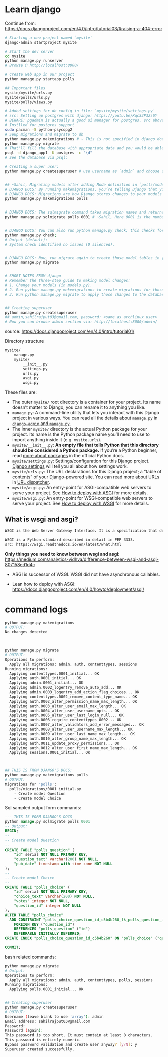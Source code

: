 # Learn django

Continue from: https://docs.djangoproject.com/en/4.0/intro/tutorial03/#raising-a-404-error

```bash
# Starting a new project named `mysite`
django-admin startproject mysite

# Start the dev server
cd mysite
python manage.py runserver
# Browse @ http://localhost:8000/

# create web app in our project
python manage.py startapp polls

## Important files
mysite/mysite/urls.py
mysite/polls/urls.py
mysite/polls/views.py

# Added settings for db config in file: `mysite/mysite/settings.py`
# src: Setting up postgres with django: https://youtu.be/KqcS3P32s6Y
# BEWARE: pgadmin is actually a good ui manager for postgres, src above^^.
# Instlled for postgres support
sudo pacman -S python-psycopg2
# Seup migrations and migrate to db
python manage.py makemigrations # ~ This is not specified in django docs though.
python manage.py migrate
# That'll fill the database with appropriate data and you would be able to see lots of tables created by command:
psql -d django_app1 -U postgres -c "\d"
# See the database via psql:

# Creating a super user:
python manage.py createsuperuser # use username as `admin` and choose some passwd.


## ~Sahil, Migrating models after adding Mode definition in `polls/models.py` and adding `polls` app i.e., `polls.apps.PollsConfig` to array i.e., `INSTALLED_APPS` in `mysite/settings.py`.
# DJANGO DOCS: By running makemigrations, you’re telling Django that you’ve made some changes to your models (in this case, you’ve made new ones) and that you’d like the changes to be stored as a migration.
# DJANGO DOCS: Migrations are how Django stores changes to your models (and thus your database schema) - they’re files on disk. You can read the migration for your new model if you like; it’s the file polls/migrations/0001_initial.py. Don’t worry, you’re not expected to read them every time Django makes one, but they’re designed to be human-editable in case you want to manually tweak how Django changes things.
python manage.py makemigrations polls


# DJANGO DOCS: The sqlmigrate command takes migration names and returns their SQL:
python manage.py sqlmigrate polls 0001 # ~Sahil, Here 0001 is the number on the filenames in `polls/migrations/` directory.


# DJANGO DOCS: You can also run python manage.py check; this checks for any problems in your  without making migrations or touching the database.
python manage.py check;
# Output (default):
# System check identified no issues (0 silenced).


# DJANGO DOCS: Now, run migrate again to create those model tables in your database. The migrate command takes all the migrations that haven’t been applied (Django tracks which ones are applied using a special table in your database called django_migrations) and runs them against your database - essentially, synchronizing the changes you made to your models with the schema in the database.
python manage.py migrate


# SHORT NOTES FROM django
# Remember the three-step guide to making model changes:
# 1. Change your models (in models.py).
# 2. Run python manage.py makemigrations to create migrations for those changes
# 3. Run python manage.py migrate to apply those changes to the database.


## Creating superuser
python manage.py createsuperuser
## admin,sahilrajput03@gmail.com, password: <same as archlinux user>
# Now you can browse admin section via: http://localhost:8000/admin/
```

source: https://docs.djangoproject.com/en/4.0/intro/tutorial01/

Directory structure

```txt
mysite/
    manage.py
    mysite/
        __init__.py
        settings.py
        urls.py
        asgi.py
        wsgi.py
```

These files are:

- The outer `mysite/` root directory is a container for your project. Its name doesn’t matter to Django; you can rename it to anything you like.
- `manage.py`: A command-line utility that lets you interact with this Django project in various ways. You can read all the details about `manage.py` in [`django-admin` and `manage.py`](https://docs.djangoproject.com/en/4.0/ref/django-admin/).
- The inner `mysite/` directory is the actual Python package for your project. Its name is the Python package name you’ll need to use to import anything inside it (e.g. `mysite.urls`).
- `mysite/__init__.py`: **An empty file that tells Python that this directory should be considered a Python package.** If you’re a Python beginner, read [more about packages](https://docs.python.org/3/tutorial/modules.html#tut-packages) in the official Python docs.
- `mysite/settings.py`: Settings/configuration for this Django project. [Django settings](https://docs.djangoproject.com/en/4.0/topics/settings/) will tell you all about how settings work.
- `mysite/urls.py`: The URL declarations for this Django project; a “table of contents” of your Django-powered site. You can read more about URLs in [URL dispatcher](https://docs.djangoproject.com/en/4.0/topics/http/urls/).
- `mysite/asgi.py`: An entry-point for ASGI-compatible web servers to serve your project. See [How to deploy with ASGI](https://docs.djangoproject.com/en/4.0/howto/deployment/asgi/) for more details.
- `mysite/wsgi.py`: An entry-point for WSGI-compatible web servers to serve your project. See [How to deploy with WSGI](https://docs.djangoproject.com/en/4.0/howto/deployment/wsgi/) for more details.

## What is wsgi and asgi?

```txt
WSGI is the Web Server Gateway Interface. It is a specification that describes how a web server communicates with web applications, and how web applications can be chained together to process one request.

WSGI is a Python standard described in detail in PEP 3333.
src: https://wsgi.readthedocs.io/en/latest/what.html
```

**Only things you need to know between wsgi and asgi:** https://medium.com/analytics-vidhya/difference-between-wsgi-and-asgi-807158ed1d4c

- ASGI is successor of WSGI. WSGI did not have asynchronous callables.

- Lean how to deploy with ASGI: https://docs.djangoproject.com/en/4.0/howto/deployment/asgi/

# command logs

```bash
python manage.py makemigrations
# OUTPUT:
No changes detected



python manage.py migrate
# OUTPUT:
Operations to perform:
  Apply all migrations: admin, auth, contenttypes, sessions
Running migrations:
  Applying contenttypes.0001_initial... OK
  Applying auth.0001_initial... OK
  Applying admin.0001_initial... OK
  Applying admin.0002_logentry_remove_auto_add... OK
  Applying admin.0003_logentry_add_action_flag_choices... OK
  Applying contenttypes.0002_remove_content_type_name... OK
  Applying auth.0002_alter_permission_name_max_length... OK
  Applying auth.0003_alter_user_email_max_length... OK
  Applying auth.0004_alter_user_username_opts... OK
  Applying auth.0005_alter_user_last_login_null... OK
  Applying auth.0006_require_contenttypes_0002... OK
  Applying auth.0007_alter_validators_add_error_messages... OK
  Applying auth.0008_alter_user_username_max_length... OK
  Applying auth.0009_alter_user_last_name_max_length... OK
  Applying auth.0010_alter_group_name_max_length... OK
  Applying auth.0011_update_proxy_permissions... OK
  Applying auth.0012_alter_user_first_name_max_length... OK
  Applying sessions.0001_initial... OK



## THIS IS FROM DJANGO'S DOCS:
python manage.py makemigrations polls
# OUTPUT:
Migrations for 'polls':
  polls/migrations/0001_initial.py
    - Create model Question
    - Create model Choice

```

Sql sampled output form commands:

```sql
--- THIS IS FORM DJANGO'S DOCS
python manage.py sqlmigrate polls 0001
-- Output:
BEGIN;
--
-- Create model Question
--
CREATE TABLE "polls_question" (
    "id" serial NOT NULL PRIMARY KEY,
    "question_text" varchar(200) NOT NULL,
    "pub_date" timestamp with time zone NOT NULL
);
--
-- Create model Choice
--
CREATE TABLE "polls_choice" (
    "id" serial NOT NULL PRIMARY KEY,
    "choice_text" varchar(200) NOT NULL,
    "votes" integer NOT NULL,
    "question_id" integer NOT NULL
);
ALTER TABLE "polls_choice"
  ADD CONSTRAINT "polls_choice_question_id_c5b4b260_fk_polls_question_id"
    FOREIGN KEY ("question_id")
    REFERENCES "polls_question" ("id")
    DEFERRABLE INITIALLY DEFERRED;
CREATE INDEX "polls_choice_question_id_c5b4b260" ON "polls_choice" ("question_id");

COMMIT;
```

bash related commands:

```bash
python manage.py migrate
# Output:
Operations to perform:
  Apply all migrations: admin, auth, contenttypes, polls, sessions
Running migrations:
  Applying polls.0001_initial... OK


## Creating superuser
python manage.py createsuperuser
# OUTPUT:
Username (leave blank to use 'array'): admin
Email address: sahilrajput03@gmail.com
Password:
Password (again):
This password is too short. It must contain at least 8 characters.
This password is entirely numeric.
Bypass password validation and create user anyway? [y/N]: y
Superuser created successfully.
```
